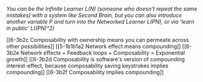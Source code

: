 *You can be the Infinite Learner L(N) (someone who doesn’t repeat the same mistakes) with a system like Second Brain, but you can also introduce another variable P and turn into the Networked Learner L(PN), or via ‘learn in public’ L((PN)^2)*

[[6-3b2c Composability with ownership means you can permeate across other possibilities]]
[[5-1b1b1a2 Network effect means compounding]]
[[6-3b2e Network effects + Feedback loops + Composability = Exponential growth]]
[[6-3b2d Composability is software's version of compounding interest-effect, because composability saving keystrokes implies compounding]]
[[6-3b2f Composability implies compounding]]